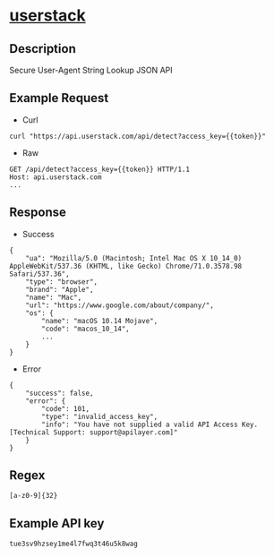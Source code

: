 # [userstack](https://userstack.com/documentation)

## __Description__
Secure User-Agent String Lookup JSON API

## __Example Request__
* Curl
```
curl "https://api.userstack.com/api/detect?access_key={{token}}"
```

* Raw
```
GET /api/detect?access_key={{token}} HTTP/1.1
Host: api.userstack.com
...
```

## __Response__
* Success
```
{
    "ua": "Mozilla/5.0 (Macintosh; Intel Mac OS X 10_14_0) AppleWebKit/537.36 (KHTML, like Gecko) Chrome/71.0.3578.98 Safari/537.36",
    "type": "browser",
    "brand": "Apple",
    "name": "Mac",
    "url": "https://www.google.com/about/company/",
    "os": {
        "name": "macOS 10.14 Mojave",
        "code": "macos_10_14",
        ...
    }
}
```
* Error
```
{
    "success": false,
    "error": {
        "code": 101,
        "type": "invalid_access_key",
        "info": "You have not supplied a valid API Access Key. [Technical Support: support@apilayer.com]"
    }
}
```
## __Regex__
```
[a-z0-9]{32}
```

## __Example API key__
```
tue3sv9hzsey1me4l7fwq3t46u5k8wag
```
